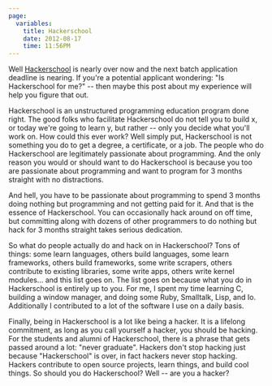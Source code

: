 ```yaml
---
page:
  variables:
    title: Hackerschool
    date: 2012-08-17
    time: 11:56PM
---
```

Well [Hackerschool](http://www.hackerschool.com) is nearly over now and the next batch application deadline is nearing. If you're a potential applicant wondering: "Is Hackerschool for me?" -- then maybe this post about my experience will help you figure that out.

Hackerschool is an unstructured programming education program done right. The good folks who facilitate Hackerschool do not tell you to build x, or today we're going to learn y, but rather -- only you decide what you'll work on. How could this ever work? Well simply put, Hackerschool is not something you do to get a degree, a certificate, or a job. The people who do Hackerschool are legitimately passionate about programming. And the only reason you would or should want to do Hackerschool is because you too are passionate about programming and want to program for 3 months straight with no distractions.

And hell, you have to be passionate about programming to spend 3 months doing nothing but programming and not getting paid for it. And that is the essence of Hackerschool. You can occasionally hack around on off time, but committing along with dozens of other programmers to do nothing but hack for 3 months straight takes serious dedication.

So what do people actually do and hack on in Hackerschool? Tons of things: some learn languages, others build languages, some learn frameworks, others build frameworks, some write scrapers, others contribute to existing libraries, some write apps, others write kernel modules... and this list goes on. The list goes on because what you do in Hackerschool is entirely up to you. For me, I spent my time learning C, building a window manager, and doing some Ruby, Smalltalk, Lisp, and Io. Additionally I contributed to a lot of the software I use on a daily basis.

Finally, being in Hackerschool is a lot like being a hacker. It is a lifelong commitment, as long as you call yourself a hacker, you should be hacking. For the students and alumni of Hackerschool, there is a phrase that gets passed around a lot: "never graduate". Hackers don't stop hacking just because "Hackerschool" is over, in fact hackers never stop hacking. Hackers contribute to open source projects, learn things, and build cool things. So should you do Hackerschool? Well -- are you a hacker?
